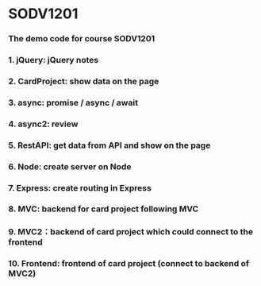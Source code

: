 # SODV1201
### The demo code for course SODV1201
### 1. jQuery: jQuery notes
### 2. CardProject: show data on the page
### 3. async: promise / async / await
### 4. async2: review
### 5. RestAPI: get data from API and show on the page
### 6. Node: create server on Node
### 7. Express: create routing in Express
### 8. MVC: backend for card project following MVC
### 9. MVC2：backend of card project which could connect to the frontend
### 10. Frontend: frontend of card project (connect to backend of MVC2) 